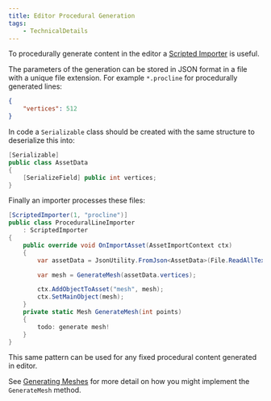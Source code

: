 ```yaml
---
title: Editor Procedural Generation
tags:
    - TechnicalDetails
---
```


To procedurally generate content in the editor a [Scripted Importer](https://docs.unity3d.com/Manual/ScriptedImporters.html) is useful.

The parameters of the generation can be stored in JSON format in a file with a unique file extension. For example `*.procline` for procedurally generated lines:
```json
{
	"vertices": 512
}
```

In code a `Serializable` class should be created with the same structure to deserialize this into:
```csharp
[Serializable]
public class AssetData
{
	[SerializeField] public int vertices;
}
```

Finally an importer processes these files:
```csharp
[ScriptedImporter(1, "procline")]
public class ProceduralLineImporter
	: ScriptedImporter
{
	public override void OnImportAsset(AssetImportContext ctx)
	{
		var assetData = JsonUtility.FromJson<AssetData>(File.ReadAllText(ctx.assetPath));

		var mesh = GenerateMesh(assetData.vertices);

		ctx.AddObjectToAsset("mesh", mesh);
		ctx.SetMainObject(mesh);
	}
	private static Mesh GenerateMesh(int points)
	{
		todo: generate mesh!
	}
}
```

This same pattern can be used for any fixed procedural content generated in editor.

See [Generating Meshes](GeneratingMeshes.md) for more detail on how you might implement the `GenerateMesh` method.
